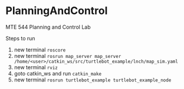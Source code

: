 # PlanningAndControl
MTE 544 Planning and Control Lab

Steps to run

1. new terminal ```roscore```
2. new terminal ```rosrun map_server map_server /home/<user>/catkin_ws/src/turtlebot_example/lnch/map_sim.yaml```
3. new terminal ```rviz```
4. goto catkin_ws and run ```catkin_make```
5. new terminal ```rosrun turtlebot_example turtlebot_example_node```
